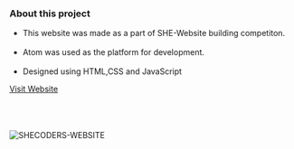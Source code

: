 <h3>About this project</h3>
<ul>
  <li>This website was made as a part of SHE-Website building competiton.</li><br />
  <li>Atom was used as the platform for development.</li><br />
<li>Designed using HTML,CSS and JavaScript</li>
 </ul> 
<a href="https://akshayaa-p.github.io/">Visit Website</a>

<br>
<br>
<br>
<br>

![SHECODERS-WEBSITE](https://user-images.githubusercontent.com/47331096/180026614-4f0c051a-61c1-4ab1-a869-60e985911be9.png)
